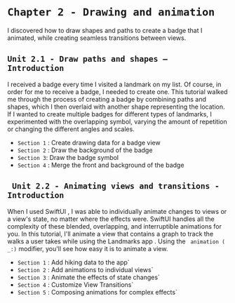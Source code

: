# `Chapter 2 - Drawing and animation`

I discovered how to draw shapes and paths to create a badge that I animated, while creating seamless transitions between views.

## `Unit 2.1 - Draw paths and shapes – Introduction`

I received a badge every time I visited a landmark on my list. Of course, in order for me to receive a badge, I needed to create one. This tutorial walked me through the process of creating a badge by combining paths and shapes, which I then overlaid with another shape representing the location. If I wanted to create multiple badges for different types of landmarks, I experimented with the overlapping symbol, varying the amount of repetition or changing the different angles and scales.

- `Section 1` : Create drawing data for a badge view
- `Section 2` : Draw the background of the badge
- `Section 3`: Draw the badge symbol
- `Section 4` : Merge the front and background of the badge

## ` Unit 2.2 - Animating views and transitions - Introduction`

When I used SwiftUI , I was able to individually animate changes to views or a view's state, no matter where the effects were. SwiftUI handles all the complexity of these blended, overlapping, and interruptible animations for you.
In this tutorial, I'll animate a view that contains a graph to track the walks a user takes while using the Landmarks app . Using the ` animation ( _:)` modifier, you'll see how easy it is to animate a view.

- `Section 1` : Add hiking data to the app`
- `Section 2` : Add animations to individual views`
- `Section 3` : Animate the effects of state changes`
- `Section 4` : Customize View Transitions`
- `Section 5` : Composing animations for complex effects`




